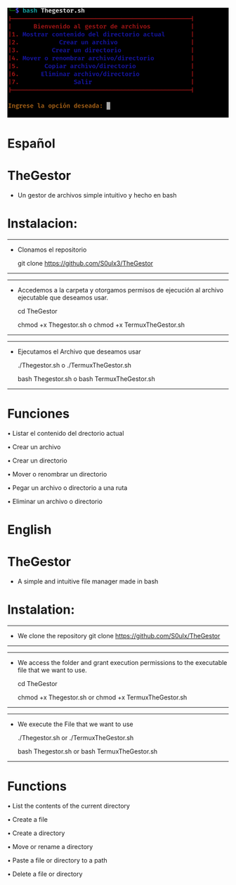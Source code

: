 ![TheGestor](https://github.com/S0ulx3/TheGestor/blob/main/TheGestor.png)

# Español
# TheGestor 

- Un gestor de archivos simple intuitivo y hecho en bash

# Instalacion:
-----------------------------------------------
- Clonamos el repositorio 

  git clone https://github.com/S0ulx3/TheGestor
-----------------------------------------------

--------------------------------------------------------------------------------------------------
- Accedemos a la carpeta y otorgamos permisos de ejecución al archivo ejecutable que deseamos usar.

  cd TheGestor

  chmod +x Thegestor.sh
  o 
  chmod +x TermuxTheGestor.sh
  
--------------------------------------------------------------------------------------------------

---------------------------------------------
- Ejecutamos el Archivo que deseamos usar

  ./Thegestor.sh o ./TermuxTheGestor.sh

  bash Thegestor.sh o bash TermuxTheGestor.sh
---------------------------------------------

# Funciones

• Listar el contenido del drectorio actual

• Crear un archivo

• Crear un directorio

• Mover o renombrar un directorio

• Pegar un archivo o directorio a una ruta

• Eliminar un archivo o directorio


# English
# TheGestor
- A simple and intuitive file manager made in bash

# Instalation:
----------------------------------------------
- We clone the repository
  git clone https://github.com/S0ulx/TheGestor
----------------------------------------------

--------------------------------------------------------------------------------------------------
- We access the folder and grant execution permissions to the executable file that we want to use.
  
  cd TheGestor
  
  chmod +x Thegestor.sh
  or 
  chmod +x TermuxTheGestor.sh
----------------------------------------------------------------------------------------------------

----------------------------------------------
- We execute the File that we want to use
 
  ./Thegestor.sh or ./TermuxTheGestor.sh

  bash Thegestor.sh or bash TermuxTheGestor.sh
----------------------------------------------

# Functions

• List the contents of the current directory

• Create a file

• Create a directory

• Move or rename a directory

• Paste a file or directory to a path

• Delete a file or directory
